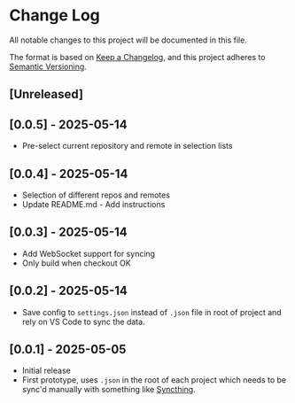 # Change Log

All notable changes to this project will be documented in this file.

The format is based on [Keep a Changelog](https://keepachangelog.com/en/1.1.0/),
and this project adheres to [Semantic Versioning](https://semver.org/spec/v2.0.0.html).

## [Unreleased]

## [0.0.5] - 2025-05-14

- Pre-select current repository and remote in selection lists

## [0.0.4] - 2025-05-14

- Selection of different repos and remotes
- Update README.md - Add instructions

## [0.0.3] - 2025-05-14

- Add WebSocket support for syncing
- Only build when checkout OK

## [0.0.2] - 2025-05-14

- Save config to `settings.json` instead of `.json` file in root of project and rely on VS Code to sync the data.

## [0.0.1] - 2025-05-05

- Initial release
- First prototype, uses `.json` in the root of each project which needs to be sync'd manually with something like [Syncthing](https://syncthing.net/).
